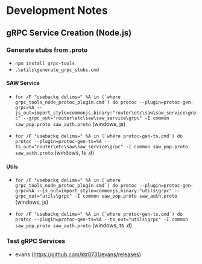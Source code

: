 # Development Notes

## gRPC Service Creation (Node.js)

### Generate stubs from .proto
* `npm install grpc-tools`
* `.\utils\generate_grpc_stubs.cmd`


#### SAW Service
* ``for /F "usebackq delims=" %A in (`where grpc_tools_node_protoc_plugin.cmd`) do protoc --plugin=protoc-gen-grpc=%A --js_out=import_style=commonjs,binary:"router\etc\saw\saw_service\grpc" --grpc_out="router\etc\saw\saw_service\grpc" -I common saw_pop.proto saw_auth.proto`` (windows, js)

* ``for /F "usebackq delims=" %A in (`where protoc-gen-ts.cmd`) do protoc --plugin=protoc-gen-ts=%A --ts_out="router\etc\saw\saw_service\grpc" -I common saw_pop.proto saw_auth.proto`` (windows, ts .d)

#### Utils
* ``for /F "usebackq delims=" %A in (`where grpc_tools_node_protoc_plugin.cmd`) do protoc --plugin=protoc-gen-grpc=%A --js_out=import_style=commonjs,binary:"utils\grpc" --grpc_out="utils\grpc" -I common saw_pop.proto saw_auth.proto`` (windows, js)

* ``for /F "usebackq delims=" %A in (`where protoc-gen-ts.cmd`) do protoc --plugin=protoc-gen-ts=%A --ts_out="utils\grpc" -I common saw_pop.proto saw_auth.proto`` (windows, ts .d)




### Test gRPC Services
* evans (https://github.com/ktr0731/evans/releases)